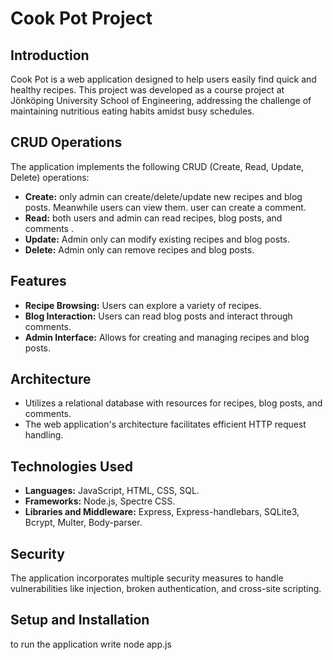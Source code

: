 # Cook Pot Project

## Introduction

Cook Pot is a web application designed to help users easily find quick and healthy recipes. This project was developed as a course project at Jönköping University School of Engineering, addressing the challenge of maintaining nutritious eating habits amidst busy schedules.

## CRUD Operations

The application implements the following CRUD (Create, Read, Update, Delete) operations:

- **Create:** only admin can create/delete/update new recipes and blog posts. Meanwhile users can view them. user can create a comment.
- **Read:** both users and admin can read recipes, blog posts, and comments .
- **Update:** Admin only can modify existing recipes and blog posts.
- **Delete:** Admin only can remove recipes and blog posts.

## Features

- **Recipe Browsing:** Users can explore a variety of recipes.
- **Blog Interaction:** Users can read blog posts and interact through comments.
- **Admin Interface:** Allows for creating and managing recipes and blog posts.

## Architecture

- Utilizes a relational database with resources for recipes, blog posts, and comments.
- The web application's architecture facilitates efficient HTTP request handling.

## Technologies Used

- **Languages:** JavaScript, HTML, CSS, SQL.
- **Frameworks:** Node.js, Spectre CSS.
- **Libraries and Middleware:** Express, Express-handlebars, SQLite3, Bcrypt, Multer, Body-parser.

## Security

The application incorporates multiple security measures to handle vulnerabilities like injection, broken authentication, and cross-site scripting.

## Setup and Installation

to run the application write node app.js
